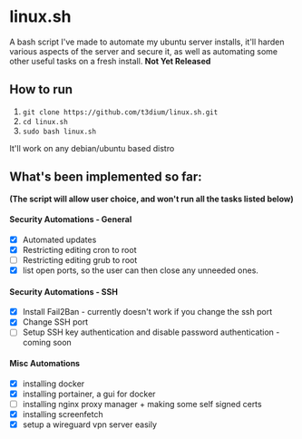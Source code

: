 # linux.sh
A bash script I've made to automate my ubuntu server installs, it'll harden various aspects of the server and secure it, as well as automating some other useful tasks on a fresh install. **Not Yet Released**

## How to run
1) `git clone https://github.com/t3dium/linux.sh.git`
2) `cd linux.sh`
3) `sudo bash linux.sh`

It'll work on any debian/ubuntu based distro

## What's been implemented so far:
**(The script will allow user choice, and won't run all the tasks listed below)**
#### Security Automations - General
- [x] Automated updates
- [x] Restricting editing cron to root
- [ ] Restricting editing grub to root
- [x] list open ports, so the user can then close any unneeded ones.

#### Security Automations - SSH
- [x] Install Fail2Ban - currently doesn't work if you change the ssh port
- [x] Change SSH port
- [ ] Setup SSH key authentication and disable password authentication - coming soon
 
#### Misc Automations
- [x] installing docker
- [x] installing portainer, a gui for docker
- [ ] installing nginx proxy manager + making some self signed certs
- [x] installing screenfetch
- [x] setup a wireguard vpn server easily
